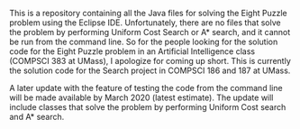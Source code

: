 This is a repository containing all the Java files for solving the Eight Puzzle problem using the Eclipse IDE.
Unfortunately, there are no files that solve the problem by performing Uniform Cost Search or A* search, and it cannot be run from the command line.
So for the people looking for the solution code for the Eight Puzzle problem in an Artificial Intelligence class (COMPSCI 383 at UMass), I apologize for coming up short.
This is currently the solution code for the Search project in COMPSCI 186 and 187 at UMass.

A later update with the feature of testing the code from the command line will be made available by March 2020 (latest estimate).
The update will include classes that solve the problem by performing Uniform Cost search and A* search.
